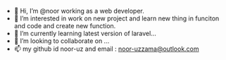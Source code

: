 - 👋 Hi, I’m @noor working as a web developer.
- 👀 I’m interested in work on new project and learn new thing in funciton and code and create new function.
- 🌱 I’m currently learning latest version of laravel...
- 💞️ I’m looking to collaborate on ...
- 📫 my github id noor-uz and email : noor-uzzama@outlook.com

<!---
noor-uz/noor-uz is a ✨ special ✨ repository because its `README.md` (this file) appears on your GitHub profile.
You can click the Preview link to take a look at your changes.
--->
